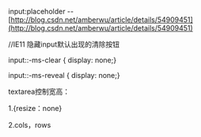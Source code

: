 input:placeholder -- [http://blog.csdn.net/amberwu/article/details/54909451](http://blog.csdn.net/amberwu/article/details/54909451)

//IE11 隐藏input默认出现的清除按钮

input::-ms-clear { display: none;}

input::-ms-reveal { display: none;}

textarea控制宽高：

1.{resize：none}

2.cols，rows


